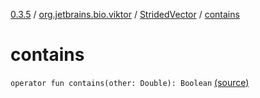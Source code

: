 [0.3.5](../../index.md) / [org.jetbrains.bio.viktor](../index.md) / [StridedVector](index.md) / [contains](.)

# contains

`operator fun contains(other: Double): Boolean` [(source)](https://github.com/JetBrains-Research/viktor/blob/0.3.5/src/main/kotlin/org/jetbrains/bio/viktor/StridedVector.kt#L103)